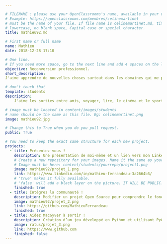 ```yaml
---

# FILENAME : please use your OpenClassrooms's name, available in your url.
# Example: https://openclassrooms.com/membres/celinemartinet
# must be the name of your file. If file name is celinemartinet.md, title is celinemartinet.
# lowercase, no blank space, Capital case or special character.
title: mathieu92.md

# First name or full name
name: Mathieu
date: 2018-12-28 17:10

# One line.
# If you need more space, go to the next line and add 4 spaces on the left, as in 'description'.
objective: Reconversion professionnel.
short_description: 
J'aime apprendre de nouvelles choses surtout dans les domaines qui me passionnent.

# don't touch that
template: students
description:
    J'aime les sorties entre amis, voyager, lire, le cinéma et le sport en général, je pratique d'ailleurs la musculation. 

# image must be located in content/images/students
# name should be the same as this file. Eg: celinemartinet.png
image: mathieu92.jpg

# Change this to True when you do you pull request.
public: True

# You need to keep the exact same structure for each new project.
projects:
  - title: Présentez-vous !
    description: Une présentation de moi-même et un lien vers mon LinkedIn.
    # Create a new repository for your images. Name it the same as your nickname and profile picture.
    # Image must be here: content/students/yourrepo/project1.png
    image: mathieu92/projet_1.png
    link: https://www.linkedin.com/in/mathieu-ferrandeau-3a2664b3/
    # 'true' makes it fully available.
    # 'false' will add a black layer on the picture. IT WILL BE PUBLIC!
    finished: true
  - title: Intégrez la communauté !
    description: Modifier un projet Open Source pour comprendre le fonctionnement de Git, de Github et des pull requests. 
    image: mathieu92/projet_2.png
    link: https://github.com/MathieuFerrandeau
    finished: true
  - title: Aidez MacGyver à sortir !
    description: Création d’un jeu développé en Python et utilisant PyGame.
    image: ratus/projet_3.png
    link: https://www.github.com
    finished: false
---
```


